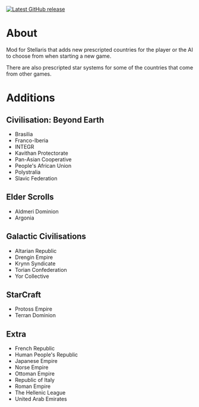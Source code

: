 [![Latest GitHub release](https://img.shields.io/github/v/release/hmlendea/stellaris-ui-prescripted-countries)](https://github.com/hmlendea/stellaris-ui-prescripted-countries/releases/latest)

# About

Mod for Stellaris that adds new prescripted countries for the player or the AI to choose from when starting a new game.

There are also prescripted star systems for some of the countries that come from other games.

# Additions

## Civilisation: Beyond Earth

 - Brasilia
 - Franco-Iberia
 - INTEGR
 - Kavithan Protectorate
 - Pan-Asian Cooperative
 - People's African Union
 - Polystralia
 - Slavic Federation

## Elder Scrolls

 - Aldmeri Dominion
 - Argonia

## Galactic Civilisations

 - Altarian Republic
 - Drengin Empire
 - Krynn Syndicate
 - Torian Confederation
 - Yor Collective

## StarCraft

 - Protoss Empire
 - Terran Dominion

## Extra

 - French Republic
 - Human People's Republic
 - Japanese Empire
 - Norse Empire
 - Ottoman Empire
 - Republic of Italy
 - Roman Empire
 - The Hellenic League
 - United Arab Emirates
